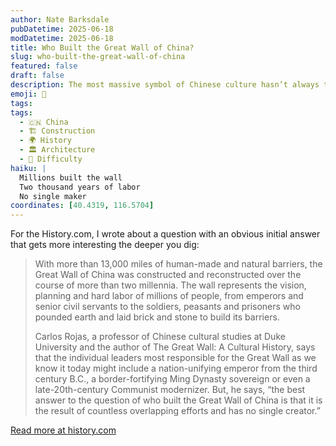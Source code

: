 ```yaml
---
author: Nate Barksdale
pubDatetime: 2025-06-18
modDatetime: 2025-06-18
title: Who Built the Great Wall of China?
slug: who-built-the-great-wall-of-china
featured: false
draft: false
description: The most massive symbol of Chinese culture hasn’t always taken the same route, or served the same purpose—and no single person can take the credit.
emoji: 🏯
tags:
tags:
  - 🇨🇳 China
  - 🏗️ Construction
  - 🌍 History
  - 🏛️ Architecture
  - 💪 Difficulty
haiku: |
  Millions built the wall
  Two thousand years of labor
  No single maker
coordinates: [40.4319, 116.5704]
---
```


For the History.com, I wrote about a question with an obvious initial answer that gets more interesting the deeper you dig:

> With more than 13,000 miles of human-made and natural barriers, the Great Wall of China was constructed and reconstructed over the course of more than two millennia. The wall represents the vision, planning and hard labor of millions of people, from emperors and senior civil servants to the soldiers, peasants and prisoners who pounded earth and laid brick and stone to build its barriers.
>
> Carlos Rojas, a professor of Chinese cultural studies at Duke University and the author of The Great Wall: A Cultural History, says that the individual leaders most responsible for the Great Wall as we know it today might include a nation-unifying emperor from the third century B.C., a border-fortifying Ming Dynasty sovereign or even a late-20th-century Communist modernizer. But, he says, “the best answer to the question of who built the Great Wall of China is that it is the result of countless overlapping efforts and has no single creator.”

[Read more at history.com](https://www.history.com/articles/great-wall-china-builders)
